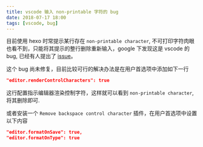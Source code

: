 ```yaml
---
title: vscode 输入 non-printable 字符的 bug
date: 2018-07-17 18:00
tags: [vscode, bug]
---
```


目前使用 hexo 时常提示某行存在 `non-printable character`, 不可打印字符肉眼也看不到，只能将其提示的整行删除重新输入，google 下发现这是 vscode 的bug, 已经有人提出了 [issue](https://github.com/Microsoft/vscode/issues/37114)。

这个 bug 尚未修复，目前比较可行的解决办法是在用户首选项中添加如下一行

```json
"editor.renderControlCharacters": true
```

这行配置指示编辑器渲染控制字符，这样就可以看到 `non-printable character`, 将其删除即可.

或者安装一个 `Remove backspace control character` 插件，在用户首选项中设置以下内容

```json
"editor.formatOnSave": true,
"editor.formatOnType": true
```